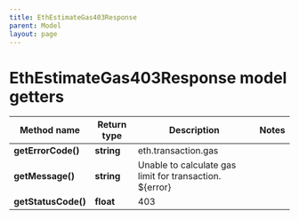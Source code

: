 ```yaml
---
title: EthEstimateGas403Response
parent: Model
layout: page
---
```


# EthEstimateGas403Response model getters

Method name | Return type | Description | Notes
------------ | ------------- | ------------- | -------------
**getErrorCode()** | **string** | eth.transaction.gas |
**getMessage()** | **string** | Unable to calculate gas limit for transaction. ${error} |
**getStatusCode()** | **float** | 403 |

